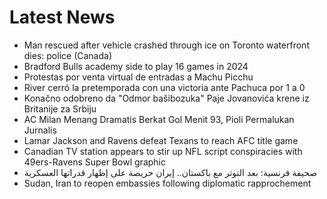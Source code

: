 # Latest News
-  Man rescued after vehicle crashed through ice on Toronto waterfront dies: police (Canada)
-  Bradford Bulls academy side to play 16 games in 2024
-  Protestas por venta virtual de entradas a Machu Picchu
-  River cerró la pretemporada con una victoria ante Pachuca por 1 a 0
-  Konačno odobreno da "Odmor bašibozuka" Paje Jovanovića krene iz Britanije za Srbiju
-  AC Milan Menang Dramatis Berkat Gol Menit 93, Pioli Permalukan Jurnalis
-  Lamar Jackson and Ravens defeat Texans to reach AFC title game
-  Canadian TV station appears to stir up NFL script conspiracies with 49ers-Ravens Super Bowl graphic
-  صحيفة فرنسية: بعد التوتر مع باكستان.. إيران حريصة على إظهار قدراتها العسكرية
-  Sudan, Iran to reopen embassies following diplomatic rapprochement
